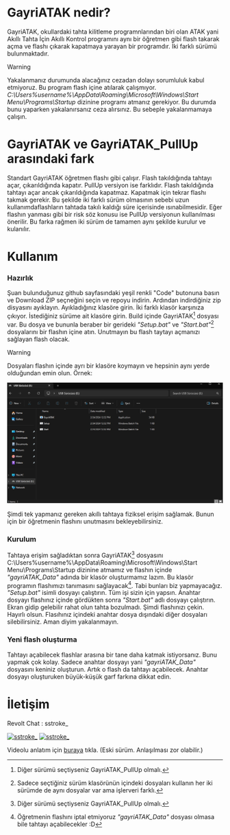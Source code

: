 # GayriATAK nedir?
GayriATAK, okullardaki tahta kilitleme programnlarından biri olan ATAK yani Akıllı Tahta İçin Akıllı Kontrol programını aynı bir öğretmen gibi flash takarak açma ve flashı çıkarak kapatmaya yarayan bir programdır. İki farklı sürümü bulunmaktadır.
>[!WARNING]
>Yakalanmanız durumunda alacağınız cezadan dolayı sorumluluk kabul etmiyoruz. Bu program flash içine atılarak çalışmıyor. _C:\Users\%username%\AppData\Roaming\Microsoft\Windows\Start Menu\Programs\Startup_ dizinine programı atmanız gerekiyor. Bu durumda bunu yaparken yakalanırsanız ceza alırsınız. Bu sebeple yakalanmamaya çalışın.

# GayriATAK ve GayriATAK_PullUp arasındaki fark
Standart GayriATAK öğretmen flashı gibi çalışır. Flash takıldığında tahtayı açar, çıkarıldığında kapatır. PullUp versiyon ise farklıdır. Flash takıldığında tahtayı açar ancak çıkarıldığında kapatmaz. Kapatmak için tekrar flashı takmak gerekir. Bu şekilde iki farklı sürüm olmasının sebebi uzun kullanımdaflashların tahtada takılı kaldığı süre içerisinde ısınabilmesidir. Eğer flashın yanması gibi bir risk söz konusu ise PullUp versiyonun kullanılması önerilir. Bu farka rağmen iki sürüm de tamamen aynı şekilde kurulur ve kulanılır.

# Kullanım
### Hazırlık 
Şuan bulunduğunuz github sayfasındaki yeşil renkli "Code" butonuna basın ve Download ZIP seçneğini seçin ve repoyu indirin. Ardından indirdiğiniz zip disyasını ayıklayın. Ayıkladığınız klasöre girin. İki farklı klasör karşınıza çıkıyor. İstediğiniz sürüme ait klasöre girin. Build içinde GayriATAK[^1] dosyası var. Bu dosya ve bununla beraber bir gerideki _"Setup.bat"_ ve _"Start.bat"_[^2] dosyalarını bir flashın içine atın. Unutmayın bu flash taytayı açmanızı sağlayan flash olacak. 
> [!WARNING]
> Dosyaları flashın içinde ayrı bir klasöre koymayın ve hepsinin aynı yerde olduğundan emin olun. Örnek:
>
>  ![Örnek](https://github.com/sstroke/GayriATAK/blob/main/image.png)

Şimdi tek yapmanız gereken akıllı tahtaya fiziksel erişim sağlamak. Bunun için bir öğretmenin flashını unutmasını bekleyebilirsiniz. 

### Kurulum
Tahtaya erişim sağladıktan sonra GayriATAK[^1] dosyasını C:\Users\%username%\AppData\Roaming\Microsoft\Windows\Start Menu\Programs\Startup dizinine atmamız ve flashın içinde _"gayriATAK_Data"_ adında bir klasör oluşturmamız lazım. Bu klasör programın flashımızı tanımasını sağlayacak[^3]. Tabi bunları biz yapmayacağız. _"Setup.bat"_ isimli dosyayı çalıştırın. Tüm işi sizin için yapsın. Anahtar dosyayı flashınız içinde gördükten sonra _"Start.bat"_ adlı dosyayı çalıştırın. Ekran gidip gelebilir rahat olun tahta bozulmadı. Şimdi flashınızı çekin. Hayırlı olsun. Flasıhınız içindeki anahtar dosya dışındaki diğer dosyaları silebilirsiniz. Aman diyim yakalanmayın.

### Yeni flash oluşturma
Tahtayı açabilecek flashlar arasına bir tane daha katmak istiyorsanız. Bunu yapmak çok kolay. Sadece anahtar dosyayı yani _"gayriATAK_Data"_ dosyasını keniniz oluşturun. Artık o flash da tahtayı açabilecek. Anahtar dosyayı oluşturuken büyük-küşük garf farkına dikkat edin.

# İletişim
Revolt Chat : sstroke_

<a href="https://www.youtube.com/channel/UCtiQijOmQlKlMS6Vx_yUIAg" target="blank"><img src="https://raw.githubusercontent.com/rahuldkjain/github-profile-readme-generator/master/src/images/icons/Social/youtube.svg" alt="sstroke_" height="30" width="40" /></a>
<a href="https://discord.gg/6EDVzwqxtH" target="blank"><img src="https://raw.githubusercontent.com/rahuldkjain/github-profile-readme-generator/master/src/images/icons/Social/discord.svg" alt="sstroke_" height="30" width="40" /></a>

Videolu anlatım için [buraya](https://www.youtube.com/watch?v=EMi8T4xKf-E&t=10s) tıkla. (Eski sürüm. Anlaşılması zor olabilir.)

[^1]: Diğer sürümü seçtiyseniz GayriATAK_PullUp olmalı.
[^2]: Sadece seçtiğiniz sürüm klasörünün içindeki dosyaları kullanın her iki sürümde de aynı dosyalar var ama işlerveri farklı.
[^3]: Öğretmenin flashını iptal etmiyoruz _"gayriATAK_Data"_ dosyası olmasa bile tahtayı açabilecekler :D

